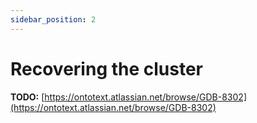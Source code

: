 ```yaml
---
sidebar_position: 2
---
```


# Recovering the cluster

**TODO:** [https://ontotext.atlassian.net/browse/GDB-8302](https://ontotext.atlassian.net/browse/GDB-8302)
